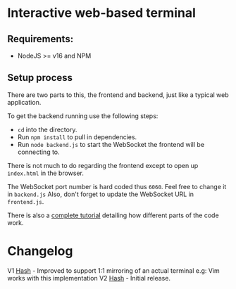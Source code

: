 # Interactive web-based terminal

## Requirements:
- NodeJS >= v16 and NPM

## Setup process
There are two parts to this, the frontend and backend, just like a typical web application.

To get the backend running use the following steps:

- `cd` into the directory.
- Run `npm install` to pull in dependencies.
- Run `node backend.js` to start the WebSocket the frontend will be connecting to.

There is not much to do regarding the frontend except to open up `index.html` in the browser.

The WebSocket port number is hard coded thus `6060`. Feel free to change it in `backend.js`
Also, don't forget to update the WebSocket URL in `frontend.js`.

There is also a [complete tutorial](https://www.eddymens.com/blog/creating-a-browser-based-interactive-terminal-using-xtermjs-and-nodejs) detailing how different parts of the code work.

# Changelog
V1 [Hash](https://github.com/EDDYMENS/interactive-terminal/commit/0f27f59decbffe1cb322dac53b131cc281d2ad16) - Improved to support 1:1 mirroring of an actual terminal  e.g: Vim works with this implementation
V2 [Hash](https://github.com/EDDYMENS/interactive-terminal/commit/6a517bb3c9102628eb20f1f470af97c3502fe935) - Initial release.
